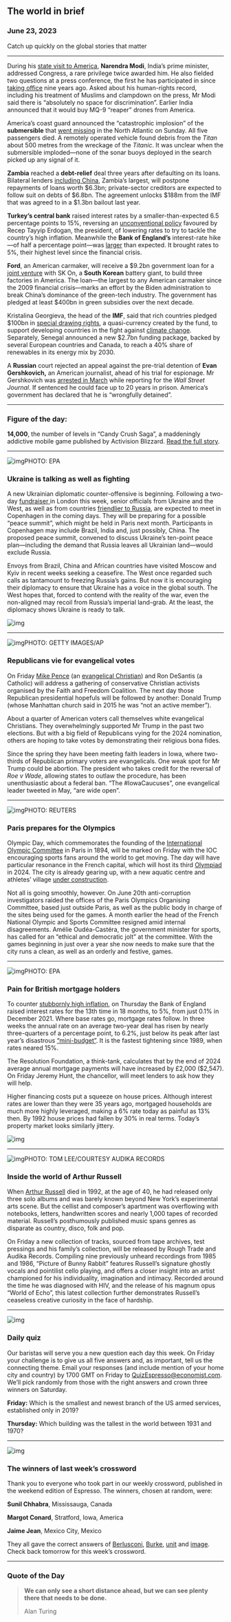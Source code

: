 ## The world in brief

### June 23, 2023

Catch up quickly on the global stories that matter



------



During his [state visit to America](https://www.economist.com/leaders/2023/06/15/joe-biden-and-narendra-modi-are-drawing-their-countries-closer), **Narendra Modi**, India’s prime minister, addressed Congress, a rare privilege twice awarded him. He also fielded two questions at a press conference, the first he has participated in since [taking office](https://www.economist.com/asia/2023/06/15/narendra-modi-is-the-worlds-most-popular-leader) nine years ago. Asked about his human-rights record, including his treatment of Muslims and clampdown on the press, Mr Modi said there is “absolutely no space for discrimination”. Earlier India announced that it would buy MQ-9 “reaper” drones from America.

America’s coast guard announced the “catastrophic implosion” of the **submersible** that [went missing](https://www.economist.com/the-economist-explains/2023/06/20/can-the-titan-submersible-be-rescued) in the North Atlantic on Sunday. All five passengers died. A remotely operated vehicle found debris from the *Titan* about 500 metres from the wreckage of the *Titanic*. It was unclear when the submersible imploded—none of the sonar buoys deployed in the search picked up any signal of it.

**Zambia** reached a **debt-relief** deal three years after defaulting on its loans. Bilateral lenders [including China](https://www.economist.com/leaders/2023/05/18/china-and-the-west-take-a-step-to-ease-africas-debt-crisis), Zambia’s largest, will postpone repayments of loans worth $6.3bn; private-sector creditors are expected to follow suit on debts of $6.8bn. The agreement unlocks $188m from the IMF that was agreed to in a $1.3bn bailout last year.

**Turkey’s central bank** raised interest rates by a smaller-than-expected 6.5 percentage points to 15%, reversing an [unconventional policy](https://www.economist.com/europe/2023/06/04/turkeys-president-erdogan-shifts-towards-sane-economics) favoured by Recep Tayyip Erdogan, the president, of lowering rates to try to tackle the country’s high inflation. Meanwhile the **Bank of England’s** interest-rate hike—of half a percentage point—was [larger](https://www.economist.com/britain/2023/06/21/britains-inflation-pain-is-mostly-self-inflicted-and-getting-worse) than expected. It brought rates to 5%, their highest level since the financial crisis.

**Ford**, an American carmaker, will receive a $9.2bn government loan for a [joint venture](https://www.economist.com/science-and-technology/2023/03/01/firms-search-for-greener-supplies-of-graphite-for-ev-batteries) with SK On, a **South Korean** battery giant, to build three factories in America. The loan—the largest to any American carmaker since the 2009 financial crisis—marks an effort by the Biden administration to break China’s dominance of the green-tech industry. The government has pledged at least $400bn in green subsidies over the next decade.

Kristalina Georgieva, the head of the **IMF**, said that rich countries pledged $100bn in [special drawing rights](https://www.economist.com/leaders/2021/03/31/issuing-special-drawing-rights-will-be-a-sign-of-failure-for-the-imf), a quasi-currency created by the fund, to support developing countries in the fight against [climate change](https://www.economist.com/finance-and-economics/2023/05/11/a-new-world-order-seeks-to-prioritise-security-and-climate-change). Separately, Senegal announced a new $2.7bn funding package, backed by several European countries and Canada, to reach a 40% share of renewables in its energy mix by 2030.

A **Russian** court rejected an appeal against the pre-trial detention of **Evan Gershkovich,** an American journalist, ahead of his trial for espionage. Mr Gershkovich was [arrested in March](https://www.economist.com/europe/2023/03/30/the-kremlin-escalates-its-war-on-truth) while reporting for the *Wall Street Journal*. If sentenced he could face up to 20 years in prison. America’s government has declared that he is “wrongfully detained”.



------



### Figure of the day: 

**14,000**, the number of levels in “Candy Crush Saga”, a maddeningly addictive mobile game published by Activision Blizzard. [Read the full story](https://www.economist.com/leaders/2023/06/22/blocking-the-microsoft-activision-deal-would-harm-consumers).



------



![img](https://niceboy.online/insight/public/Espresso/PHOTOS/20230624_dap339.jpg)PHOTO: EPA

### Ukraine is talking as well as fighting

A new Ukrainian diplomatic counter-offensive is beginning. Following a two-day [fundraiser ](https://www.economist.com/finance-and-economics/2023/06/22/rebuilding-ukraine-will-require-money-but-also-tough-reforms)in London this week, senior officials from Ukraine and the West, as well as from countries [friendlier to Russia](https://www.economist.com/graphic-detail/2023/03/31/who-are-russias-supporters), are expected to meet in Copenhagen in the coming days. They will be preparing for a possible “peace summit”, which might be held in Paris next month. Participants in Copenhagen may include Brazil, India and, just possibly, China. The proposed peace summit, convened to discuss Ukraine’s ten-point peace plan—including the demand that Russia leaves all Ukrainian land—would exclude Russia.

Envoys from Brazil, China and African countries have visited Moscow and Kyiv in recent weeks seeking a ceasefire. The West once regarded such calls as tantamount to freezing Russia’s gains. But now it is encouraging their diplomacy to ensure that Ukraine has a voice in the global south. The West hopes that, forced to contend with the reality of the war, even the non-aligned may recoil from Russia’s imperial land-grab. At the least, the diplomacy shows Ukraine is ready to talk.

![img](https://niceboy.online/insight/public/Espresso/PHOTOS/20230624_DAM936.jpg)



------



![img](https://niceboy.online/insight/public/Espresso/PHOTOS/20230624_dap343.jpg)PHOTO: GETTY IMAGES/AP

### Republicans vie for evangelical votes

On Friday [Mike Pence](https://www.economist.com/united-states/2023/06/06/the-bad-bind-bedevilling-mike-pence-and-chris-christie) (an [evangelical Christian](https://www.economist.com/the-economist-explains/2021/03/01/what-is-an-evangelical-christian)) and Ron DeSantis (a Catholic) will address a gathering of conservative Christian activists organised by the Faith and Freedom Coalition. The next day those Republican presidential hopefuls will be followed by another: Donald Trump (whose Manhattan church said in 2015 he was “not an active member”).

About a quarter of American voters call themselves white evangelical Christians. They overwhelmingly supported Mr Trump in the past two elections. But with a big field of Republicans vying for the 2024 nomination, others are hoping to take votes by demonstrating their religious bona fides.

Since the spring they have been meeting faith leaders in Iowa, where two-thirds of Republican primary voters are evangelicals. One weak spot for Mr Trump could be abortion. The president who takes credit for the reversal of *Roe v Wade*, allowing states to outlaw the procedure, has been unenthusiastic about a federal ban. “The #IowaCaucuses”, one evangelical leader tweeted in May, “are wide open”.



------



![img](https://niceboy.online/insight/public/Espresso/PHOTOS/20230624_dap335_2.jpg)PHOTO: REUTERS

### Paris prepares for the Olympics

Olympic Day, which commemorates the founding of the [International Olympic Committee](https://www.economist.com/the-economist-explains/2021/07/20/why-did-the-olympics-ditch-their-amateur-athlete-requirement) in Paris in 1894, will be marked on Friday with the IOC encouraging sports fans around the world to get moving. The day will have particular resonance in the French capital, which will host its third [Olympiad](https://www.economist.com/graphic-detail/2021/08/03/how-the-olympics-became-bigger-and-more-diverse) in 2024. The city is already gearing up, with a new aquatic centre and athletes’ village [under construction](https://www.economist.com/business/2023/03/16/from-high-speed-rail-to-the-olympics-why-do-big-projects-go-wrong).

Not all is going smoothly, however. On June 20th anti-corruption investigators raided the offices of the Paris Olympics Organising Committee, based just outside Paris, as well as the public body in charge of the sites being used for the games. A month earlier the head of the French National Olympic and Sports Committee resigned amid internal disagreements. Amélie Oudéa-Castéra, the government minister for sports, has called for an “ethical and democratic jolt” at the committee. With the games beginning in just over a year she now needs to make sure that the city runs a clean, as well as an orderly and festive, games.



------



![img](https://niceboy.online/insight/public/Espresso/PHOTOS/20230624_dap337.jpg)PHOTO: EPA

### Pain for British mortgage holders

To counter [stubbornly high inflation](https://www.economist.com/britain/2023/06/21/britains-inflation-pain-is-mostly-self-inflicted-and-getting-worse), on Thursday the Bank of England raised interest rates for the 13th time in 18 months, to 5%, from just 0.1% in December 2021. Where base rates go, mortgage rates follow. In three weeks the annual rate on an average two-year deal has risen by nearly three-quarters of a percentage point, to 6.2%, just below its peak after last year’s disastrous [“mini-budget”](https://www.economist.com/leaders/2022/09/28/how-not-to-run-a-country). It is the fastest tightening since 1989, when rates neared 15%.

The Resolution Foundation, a think-tank, calculates that by the end of 2024 average annual mortgage payments will have increased by £2,000 ($2,547). On Friday Jeremy Hunt, the chancellor, will meet lenders to ask how they will help.

Higher financing costs put a squeeze on house prices. Although interest rates are lower than they were 35 years ago, mortgaged households are much more highly leveraged, making a 6% rate today as painful as 13% then. By 1992 house prices had fallen by 30% in real terms. Today’s property market looks similarly jittery.

![img](https://niceboy.online/insight/public/Espresso/PHOTOS/20230624_DAC606.jpg)



------



![img](https://niceboy.online/insight/public/Espresso/PHOTOS/20220604_dap334_0.jpg)PHOTO: TOM LEE/COURTESY AUDIKA RECORDS

### Inside the world of Arthur Russell

When [Arthur Russell](https://www.economist.com/culture/2022/06/02/arthur-russell-was-an-indecisive-brilliant-composer) died in 1992, at the age of 40, he had released only three solo albums and was barely known beyond New York’s experimental arts scene. But the cellist and composer’s apartment was overflowing with notebooks, letters, handwritten scores and nearly 1,000 tapes of recorded material. Russell’s posthumously published music spans genres as disparate as country, disco, folk and pop.

On Friday a new collection of tracks, sourced from tape archives, test pressings and his family’s collection, will be released by Rough Trade and Audika Records. Compiling nine previously unheard recordings from 1985 and 1986, “Picture of Bunny Rabbit” features Russell’s signature ghostly vocals and pointilist cello playing, and offers a closer insight into an artist championed for his individuality, imagination and intimacy. Recorded around the time he was diagnosed with HIV, and the release of his magnum opus “World of Echo”, this latest collection further demonstrates Russell’s ceaseless creative curiosity in the face of hardship.



------



![img](https://niceboy.online/insight/public/Espresso/PHOTOS/QuizNEW_145.jpeg)

### Daily quiz

Our baristas will serve you a new question each day this week. On Friday your challenge is to give us all five answers and, as important, tell us the connecting theme. Email your responses (and include mention of your home city and country) by 1700 GMT on Friday to [QuizEspresso@economist.com](https://mail.google.com/mail/?view=cm&fs=1&tf=1&to=QuizEspresso@economist.com). We’ll pick randomly from those with the right answers and crown three winners on Saturday.

**Friday:** Which is the smallest and newest branch of the US armed services, established only in 2019?

**Thursday:** Which building was the tallest in the world between 1931 and 1970?



------



![img](https://niceboy.online/insight/public/Espresso/PHOTOS/Crossword_21.jpg)

### The winners of last week’s crossword

Thank you to everyone who took part in our weekly crossword, published in the weekend edition of Espresso. The winners, chosen at random, were:

**Sunil Chhabra**, Mississauga, Canada

**Margot Conard**, Stratford, Iowa, America

**Jaime Jean**, Mexico City, Mexico

They all gave the correct answers of [Berlusconi](https://www.economist.com/obituary/2023/06/12/silvio-berlusconi-has-died-aged-86), [Burke](https://www.economist.com/britain/2023/06/14/how-much-is-a-human-head), [unit](https://www.economist.com/business/2023/06/15/why-self-storage-is-turning-into-hot-property) and [image](https://www.economist.com/britain/2023/06/14/how-to-make-britains-ai-dreams-reality). Check back tomorrow for this week’s crossword.



------



### Quote of the Day

> **We can only see a short distance ahead, but we can see plenty there that needs to be done.**
>
> Alan Turing





